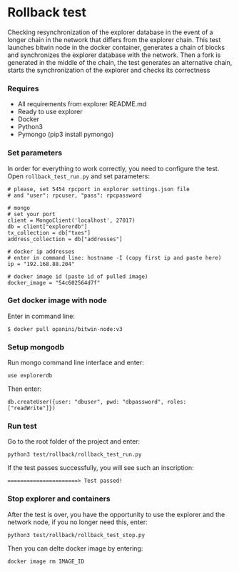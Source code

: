 Rollback test
================

Checking resynchronization of the explorer database in the event of a longer chain in the network that differs from the explorer chain.
This test launches bitwin node in the docker container, generates a chain of blocks and synchronizes the explorer database with the network. Then a fork is generated in the middle of the chain, the test generates an alternative chain, starts the synchronization of the explorer and checks its correctness
### Requires


* All requirements from explorer README.md
* Ready to use explorer
* Docker
* Python3
* Pymongo (pip3 install pymongo)

### Set parameters

In order for everything to work correctly, you need to configure the test. Open `rollback_test_run.py` and set parameters:


    # please, set 5454 rpcport in explorer settings.json file
    # and "user": rpcuser, "pass": rpcpassword

    # mongo
    # set your port
    client = MongoClient('localhost', 27017)
    db = client["explorerdb"]
    tx_collection = db["txes"]
    address_collection = db["addresses"]

    # docker ip addresses
    # enter in command line: hostname -I (copy first ip and paste here)
    ip = "192.168.88.204"

    # docker image id (paste id of pulled image)
    docker_image = "54c602564d7f"


### Get docker image with node

Enter in command line:

    $ docker pull opanini/bitwin-node:v3

### Setup mongodb

Run mongo command line interface and enter:

    use explorerdb

Then enter:

    db.createUser({user: "dbuser", pwd: "dbpassword", roles: ["readWrite"]})

### Run test

Go to the root folder of the project and enter:

    python3 test/rollback/rollback_test_run.py

If the test passes successfully, you will see such an inscription:

    ======================> Test passed!

### Stop explorer and containers 

After the test is over, you have the opportunity to use the explorer and the network node, if you no longer need this, enter:

    python3 test/rollback/rollback_test_stop.py

Then you can delte docker image by entering:

    docker image rm IMAGE_ID